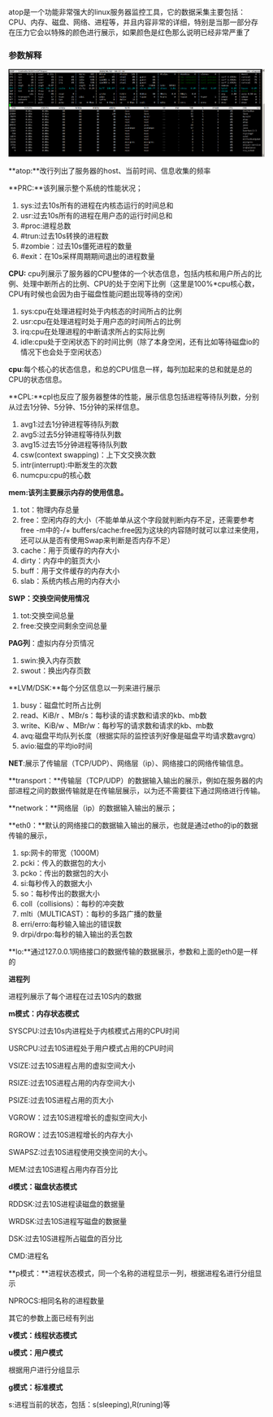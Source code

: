 atop是一个功能非常强大的linux服务器监控工具，它的数据采集主要包括：CPU、内存、磁盘、网络、进程等，并且内容非常的详细，特别是当那一部分存在压力它会以特殊的颜色进行展示，如果颜色是红色那么说明已经非常严重了



### 参数解释

![image-20200612103730674](pic/atop使用方法/image-20200612103730674.png)

**atop:**改行列出了服务器的host、当前时间、信息收集的频率

**PRC:**该列展示整个系统的性能状况；

1. sys:过去10s所有的进程在内核态运行的时间总和
2. usr:过去10s所有的进程在用户态的运行时间总和
3. \#proc:进程总数
4. \#trun:过去10s转换的进程数
5. \#zombie：过去10s僵死进程的数量
6. \#exit：在10s采样周期期间退出的进程数量

**CPU:** cpu列展示了服务器的CPU整体的一个状态信息，包括内核和用户所占的比例、处理中断所占的比例、CPU的处于空闲下比例（这里是100%*cpu核心数，CPU有时候也会因为由于磁盘性能问题出现等待的空闲）

1. sys:cpu在处理进程时处于内核态的时间所占的比例
2. usr:cpu在处理进程时处于用户态的时间所占的比例
3. irq:cpu在处理进程的中断请求所占的实际比例
4. idle:cpu处于空闲状态下的时间比例（除了本身空闲，还有比如等待磁盘io的情况下也会处于空闲状态）

**cpu**:每个核心的状态信息，和总的CPU信息一样，每列加起来的总和就是总的CPU的状态信息。

**CPL:**cpl也反应了服务器整体的性能，展示信息包括进程等待队列数，分别从过去1分钟、5分钟、15分钟的采样信息。

1. avg1:过去1分钟进程等待队列数
2. avg5:过去5分钟进程等待队列数
3. avg15:过去15分钟进程等待队列数
4. csw(context swapping)：上下文交换次数
5. intr(interrupt):中断发生的次数
6. numcpu:cpu的核心数

**mem:该列主要展示内存的使用信息。**

1. tot：物理内存总量
2. free：空闲内存的大小（不能单单从这个字段就判断内存不足，还需要参考free -m中的-/+ buffers/cache:free因为这块的内容随时就可以拿过来使用，还可以从是否有使用Swap来判断是否内存不足）
3. cache：用于页缓存的内存大小
4. dirty：内存中的脏页大小
5. buff：用于文件缓存的内存大小
6. slab：系统内核占用的内存大小

**SWP：交换空间使用情况**

1. tot:交换空间总量
2. free:交换空间剩余空间总量

**PAG列**：虚拟内存分页情况

1. swin:换入内存页数
2. swout：换出内存页数

**LVM/DSK:**每个分区信息以一列来进行展示

1. busy：磁盘忙时所占比例
2. read、KiB/r 、MBr/s：每秒读的请求数和请求的kb、mb数
3. write、KiB/w 、MBr/w：每秒写的请求数和请求的kb、mb数
4. avq:磁盘平均队列长度（根据实际的监控该列好像是磁盘平均请求数avgrq）
5. avio:磁盘的平均io时间

 

**NET**:展示了传输层（TCP/UDP）、网络层（ip）、网络接口的网络传输信息。

**transport：**传输层（TCP/UDP）的数据输入输出的展示，例如在服务器的内部进程之间的数据传输就是在传输层展示，以为还不需要往下通过网络进行传输。

**network：**网络层（ip）的数据输入输出的展示；

**eth0：**默认的网络接口的数据输入输出的展示，也就是通过etho的ip的数据传输的展示，

1. sp:网卡的带宽（1000M）
2. pcki：传入的数据包的大小
3. pcko：传出的数据包的大小
4. si:每秒传入的数据大小
5. so：每秒传出的数据大小
6. coll（collisions）：每秒的冲突数
7. mlti（MULTICAST）：每秒的多路广播的数量
8. erri/erro:每秒输入输出的错误数
9. drpi/drpo:每秒的输入输出的丢包数

**lo:**通过127.0.0.1网络接口的数据传输的数据展示，参数和上面的eth0是一样的





**进程列**

进程列展示了每个进程在过去10S内的数据



**m模式：内存状态模式**

SYSCPU:过去10s内进程处于内核模式占用的CPU时间

USRCPU:过去10S进程处于用户模式占用的CPU时间

VSIZE:过去10S进程占用的虚拟空间大小

RSIZE:过去10S进程占用的内存空间大小

PSIZE:过去10S进程占用的页大小

VGROW：过去10S进程增长的虚拟空间大小

RGROW：过去10S进程增长的内存大小

SWAPSZ:过去10S进程使用交换空间的大小。

MEM:过去10S进程占用内存百分比

**d模式：磁盘状态模式**

RDDSK:过去10S进程读磁盘的数据量

WRDSK:过去10S进程写磁盘的数据量

DSK:过去10S进程所占磁盘的百分比

CMD:进程名 

**p模式：**进程状态模式，同一个名称的进程显示一列，根据进程名进行分组显示

NPROCS:相同名称的进程数量

其它的参数上面已经有列出

**v模式：线程状态模式**

**u模式：用户模式**

根据用户进行分组显示

**g模式：标准模式**

s:进程当前的状态，包括：s(sleeping),R(runing)等